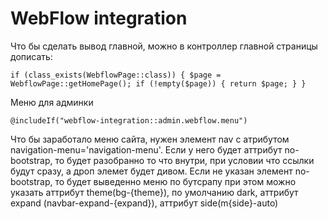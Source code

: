 # WebFlow integration

Что бы сделать вывод главной, можно в контроллер главной страницы дописать:

`
if (class_exists(WebflowPage::class)) {
    $page = WebflowPage::getHomePage();
    if (!empty($page)) {
        return $page;
    }
}
`

Меню для админки

`@includeIf("webflow-integration::admin.webflow.menu")`

Что бы заработало меню сайта, нужен элемент nav с атрибутом navigation-menu='navigation-menu'. Если у него будет аттрибут no-bootstrap, то будет разобранно то что внутри, при условии что ссылки будут сразу, а дроп элемет будет дивом. Если не указан элемент no-bootstrap, то будет выведенно меню по бутсрапу при этом можно указать аттрибут theme(bg-{theme}), по умолчанию dark, аттрибут expand (navbar-expand-{expand}), аттрибут side(m{side}-auto)